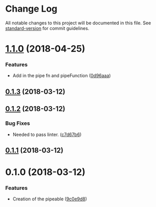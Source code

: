 # Change Log

All notable changes to this project will be documented in this file. See [standard-version](https://github.com/conventional-changelog/standard-version) for commit guidelines.

<a name="1.1.0"></a>

# [1.1.0](https://github.com/blu-j/ts-pipe/compare/v1.0.0...v1.1.0) (2018-04-25)

### Features

- Add in the pipe fn and pipeFunction ([0d96aaa](https://github.com/blu-j/ts-pipe/commit/0d96aaa))

<a name="0.1.3"></a>

## [0.1.3](https://github.com/blu-j/ts-pipe/compare/v0.1.2...v0.1.3) (2018-03-12)

<a name="0.1.2"></a>

## [0.1.2](https://github.com/blu-j/ts-pipe/compare/v0.1.1...v0.1.2) (2018-03-12)

### Bug Fixes

- Needed to pass linter. ([c7d67b6](https://github.com/blu-j/ts-pipe/commit/c7d67b6))

<a name="0.1.1"></a>

## [0.1.1](https://github.com/blu-j/ts-pipe/compare/v0.1.0...v0.1.1) (2018-03-12)

<a name="0.1.0"></a>

# 0.1.0 (2018-03-12)

### Features

- Creation of the pipeable ([9c0e9d8](https://github.com/blu-j/ts-pipe/commit/9c0e9d8))
